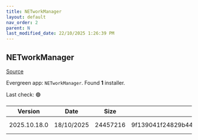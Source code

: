 ```yaml
---
title: NETworkManager
layout: default
nav_order: 2
parent: N
last_modified_date: 22/10/2025 1:26:39 PM
---
```


## NETworkManager

[Source](https://github.com/BornToBeRoot/NETworkManager)

Evergreen app: `NETworkManager`. Found **1** installer.

Last check: 🟢

| Version      | Date       | Size     | Sha256                                                           | Architecture | InstallerType | Type | URI                                                                                                                                                                                                                                        |
| ------------ | ---------- | -------- | ---------------------------------------------------------------- | ------------ | ------------- | ---- | ------------------------------------------------------------------------------------------------------------------------------------------------------------------------------------------------------------------------------------------ |
| 2025.10.18.0 | 18/10/2025 | 24457216 | 9f139041f24829b44183a800642cc00cc615dcfc0069227696dfaa8a308c6cf7 | x86          | Default       | msi  | [https://github.com/BornToBeRoot/NETworkManager/releases/download/2025.10.18.0/NETworkManager_2025.10.18.0_Setup.msi](https://github.com/BornToBeRoot/NETworkManager/releases/download/2025.10.18.0/NETworkManager_2025.10.18.0_Setup.msi) |
